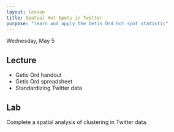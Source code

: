 ```yaml
---
layout: lesson
title: Spatial Hot Spots in Twitter
purpose: "learn and apply the Getis Ord hot spot statistic"
---
```


Wednesday, May 5

## Lecture

* Getis Ord handout
* Getis Ord spreadsheet
* Standardizing Twitter data

## Lab

Complete a spatial analysis of clustering in Twitter data.